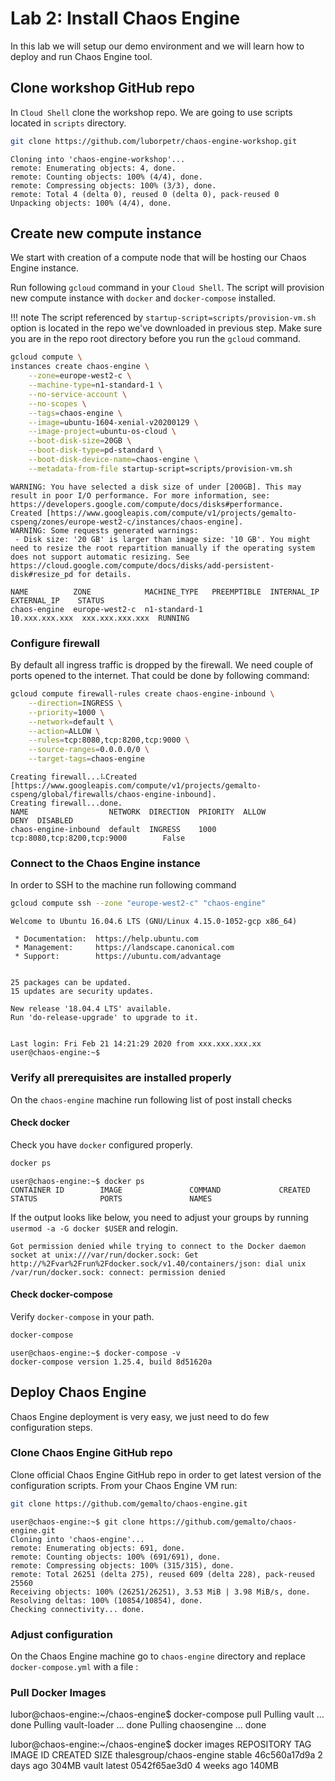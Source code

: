 # Lab 2: Install Chaos Engine 

In this lab we will setup our demo environment and we will learn how to deploy and run Chaos Engine tool.

## Clone workshop GitHub repo
In `Cloud Shell` clone the workshop repo. We are going to use scripts located in `scripts` directory.

```bash tab="shell command"
git clone https://github.com/luborpetr/chaos-engine-workshop.git
```

```tab="expected output"
Cloning into 'chaos-engine-workshop'...
remote: Enumerating objects: 4, done.
remote: Counting objects: 100% (4/4), done.
remote: Compressing objects: 100% (3/3), done.
remote: Total 4 (delta 0), reused 0 (delta 0), pack-reused 0
Unpacking objects: 100% (4/4), done.

```

## Create new compute instance

We start with creation of a compute node that will be hosting our Chaos Engine instance.

Run following `gcloud` command in your `Cloud Shell`. The script will provision new compute instance with `docker` and `docker-compose` installed.

!!! note
    The script referenced by `startup-script=scripts/provision-vm.sh` option is located in the repo we've downloaded in previous step. Make sure you are in the repo root directory before you run the `gcloud` command.


```bash tab="gcloud command"
gcloud compute \
instances create chaos-engine \
    --zone=europe-west2-c \
    --machine-type=n1-standard-1 \
    --no-service-account \
    --no-scopes \
    --tags=chaos-engine \
    --image=ubuntu-1604-xenial-v20200129 \
    --image-project=ubuntu-os-cloud \
    --boot-disk-size=20GB \
    --boot-disk-type=pd-standard \
    --boot-disk-device-name=chaos-engine \
    --metadata-from-file startup-script=scripts/provision-vm.sh
```

```tab="expected output"
WARNING: You have selected a disk size of under [200GB]. This may result in poor I/O performance. For more information, see: https://developers.google.com/compute/docs/disks#performance.
Created [https://www.googleapis.com/compute/v1/projects/gemalto-cspeng/zones/europe-west2-c/instances/chaos-engine].
WARNING: Some requests generated warnings:
 - Disk size: '20 GB' is larger than image size: '10 GB'. You might need to resize the root repartition manually if the operating system does not support automatic resizing. See https://cloud.google.com/compute/docs/disks/add-persistent-disk#resize_pd for details.

NAME          ZONE            MACHINE_TYPE   PREEMPTIBLE  INTERNAL_IP  EXTERNAL_IP    STATUS
chaos-engine  europe-west2-c  n1-standard-1               10.xxx.xxx.xxx  xxx.xxx.xxx.xxx  RUNNING

```

### Configure firewall

By default all ingress traffic is dropped by the firewall. We need couple of ports opened to the internet.
That could be done by following command:

```bash tab="gcloud command"
gcloud compute firewall-rules create chaos-engine-inbound \
    --direction=INGRESS \
    --priority=1000 \
    --network=default \
    --action=ALLOW \
    --rules=tcp:8080,tcp:8200,tcp:9000 \
    --source-ranges=0.0.0.0/0 \
    --target-tags=chaos-engine
```

```tab="expected command"
Creating firewall...⠧Created [https://www.googleapis.com/compute/v1/projects/gemalto-cspeng/global/firewalls/chaos-engine-inbound].
Creating firewall...done.                                                                                            
NAME                  NETWORK  DIRECTION  PRIORITY  ALLOW                       DENY  DISABLED
chaos-engine-inbound  default  INGRESS    1000      tcp:8080,tcp:8200,tcp:9000        False

```

### Connect to the Chaos Engine instance

In order to SSH to the machine run following command

```bash tab="gcloud command"
gcloud compute ssh --zone "europe-west2-c" "chaos-engine"
```

```tab="expected output"
Welcome to Ubuntu 16.04.6 LTS (GNU/Linux 4.15.0-1052-gcp x86_64)

 * Documentation:  https://help.ubuntu.com
 * Management:     https://landscape.canonical.com
 * Support:        https://ubuntu.com/advantage


25 packages can be updated.
15 updates are security updates.

New release '18.04.4 LTS' available.
Run 'do-release-upgrade' to upgrade to it.


Last login: Fri Feb 21 14:21:29 2020 from xxx.xxx.xxx.xx
user@chaos-engine:~$ 

```

### Verify all prerequisites are installed properly

On the `chaos-engine` machine run following list of post install checks

#### Check docker

Check you have `docker` configured properly.

```bash tab="shell command"
docker ps
```

```tab="expected output"
user@chaos-engine:~$ docker ps
CONTAINER ID        IMAGE               COMMAND             CREATED             STATUS              PORTS               NAMES
```

If the output looks like below, you need to adjust your groups by running `usermod -a -G docker $USER` and relogin.

```
Got permission denied while trying to connect to the Docker daemon socket at unix:///var/run/docker.sock: Get http://%2Fvar%2Frun%2Fdocker.sock/v1.40/containers/json: dial unix /var/run/docker.sock: connect: permission denied
```

#### Check docker-compose

Verify `docker-compose` in your path.

```bash tab="shell command"
docker-compose
```

```tab="expected output"
user@chaos-engine:~$ docker-compose -v
docker-compose version 1.25.4, build 8d51620a
```


## Deploy Chaos Engine

Chaos Engine deployment is very easy, we just need to do few configuration steps.

### Clone Chaos Engine GitHub repo

Clone official Chaos Engine GitHub repo in order to get latest version of the configuration scripts.
From your Chaos Engine VM run:

```bash tab="shell command"
git clone https://github.com/gemalto/chaos-engine.git
```

```tab="expected output"
user@chaos-engine:~$ git clone https://github.com/gemalto/chaos-engine.git
Cloning into 'chaos-engine'...
remote: Enumerating objects: 691, done.
remote: Counting objects: 100% (691/691), done.
remote: Compressing objects: 100% (315/315), done.
remote: Total 26251 (delta 275), reused 609 (delta 228), pack-reused 25560
Receiving objects: 100% (26251/26251), 3.53 MiB | 3.98 MiB/s, done.
Resolving deltas: 100% (10854/10854), done.
Checking connectivity... done.
```

### Adjust configuration
On the Chaos Engine machine go to `chaos-engine` directory and replace `docker-compose.yml` with a file :

### Pull Docker Images
lubor@chaos-engine:~/chaos-engine$ docker-compose pull
Pulling vault        ... done
Pulling vault-loader ... done
Pulling chaosengine  ... done

lubor@chaos-engine:~/chaos-engine$ docker images
REPOSITORY                 TAG                 IMAGE ID            CREATED             SIZE
thalesgroup/chaos-engine   stable              46c560a17d9a        2 days ago          304MB
vault                      latest              0542f65ae3d0        4 weeks ago         140MB



